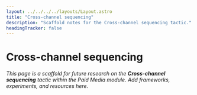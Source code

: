 ```yaml
---
layout: ../../../../layouts/Layout.astro
title: "Cross-channel sequencing"
description: "Scaffold notes for the Cross-channel sequencing tactic."
headingTracker: false
---
```

# Cross-channel sequencing

_This page is a scaffold for future research on the **Cross-channel sequencing** tactic within the Paid Media module. Add frameworks, experiments, and resources here._
